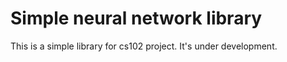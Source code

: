 # Simple neural network library
This is a simple library for cs102 project. It's under development.
